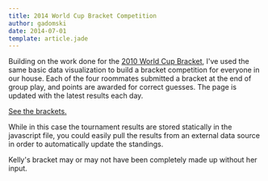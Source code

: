 ```yaml
---
title: 2014 World Cup Bracket Competition
author: gadomski
date: 2014-07-01
template: article.jade
---
```


Building on the work done for the [2010 World Cup Bracket](../../world-cup-brackets/2010.html), I've used the same basic data visualization to build a bracket competition for everyone in our house.
Each of the four roommates submitted a bracket at the end of group play, and points are awarded for correct guesses.
The page is updated with the latest results each day.

[See the brackets.](../../world-cup-brackets/centaur-cir.html)

<span class="more"></span>

While in this case the tournament results are stored statically in the javascript file, you could easily pull the results from an external data source in order to automatically update the standings.

Kelly's bracket may or may not have been completely made up without her input.
